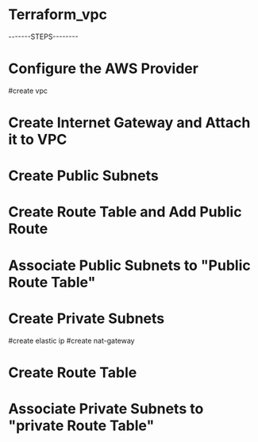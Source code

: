 # Terraform_vpc

-------STEPS--------
# Configure the AWS Provider
#create vpc
# Create Internet Gateway and Attach it to VPC
# Create Public Subnets
# Create Route Table and Add Public Route
# Associate Public Subnets to "Public Route Table"

# Create Private Subnets
#create elastic ip
#create nat-gateway
# Create Route Table
# Associate Private Subnets to "private Route Table"
